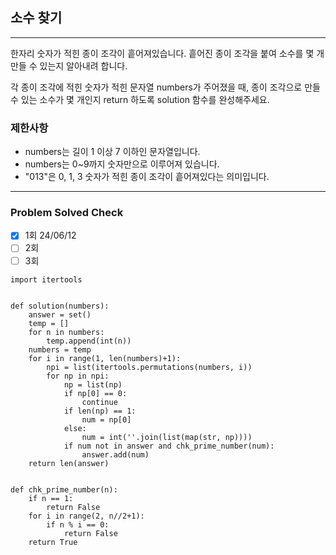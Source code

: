 ## 소수 찾기

---

한자리 숫자가 적힌 종이 조각이 흩어져있습니다. 
흩어진 종이 조각을 붙여 소수를 몇 개 만들 수 있는지 알아내려 합니다.

각 종이 조각에 적힌 숫자가 적힌 문자열 numbers가 주어졌을 때, 
종이 조각으로 만들 수 있는 소수가 몇 개인지 return 하도록 solution 함수를 완성해주세요.

### 제한사항

- numbers는 길이 1 이상 7 이하인 문자열입니다.
- numbers는 0~9까지 숫자만으로 이루어져 있습니다.
- "013"은 0, 1, 3 숫자가 적힌 종이 조각이 흩어져있다는 의미입니다.

---
### Problem Solved Check
- [x] 1회 24/06/12
- [ ] 2회
- [ ] 3회

~~~
import itertools


def solution(numbers):
    answer = set()
    temp = []
    for n in numbers:
        temp.append(int(n))
    numbers = temp
    for i in range(1, len(numbers)+1):
        npi = list(itertools.permutations(numbers, i))
        for np in npi:
            np = list(np)
            if np[0] == 0:
                continue
            if len(np) == 1:
                num = np[0]
            else:
                num = int(''.join(list(map(str, np))))
            if num not in answer and chk_prime_number(num):
                answer.add(num)
    return len(answer)


def chk_prime_number(n):
    if n == 1:
        return False
    for i in range(2, n//2+1):
        if n % i == 0:
            return False
    return True

~~~
